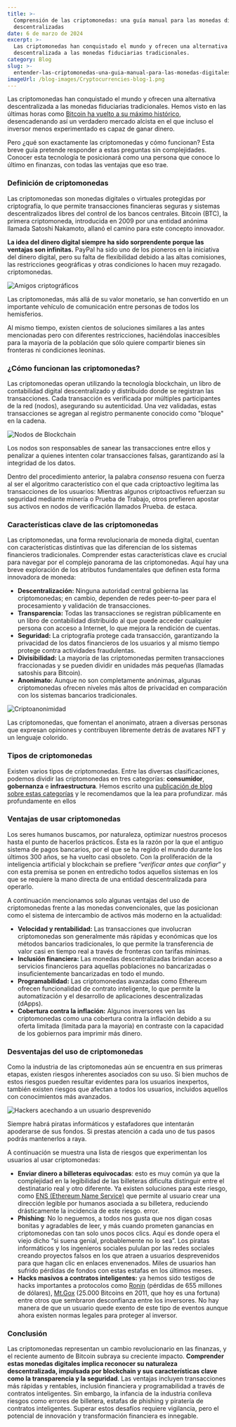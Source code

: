 ```yaml
---
title: >-
  Comprensión de las criptomonedas: una guía manual para las monedas digitales
  descentralizadas
date: 6 de marzo de 2024
excerpt: >-
  Las criptomonedas han conquistado el mundo y ofrecen una alternativa
  descentralizada a las monedas fiduciarias tradicionales.
category: Blog
slug: >-
  entender-las-criptomonedas-una-guia-manual-para-las-monedas-digitales-descentralizadas
imageUrl: /blog-images/Cryptocurrencies-blog-1.png
---
```

Las criptomonedas han conquistado el mundo y ofrecen una alternativa descentralizada a las monedas fiduciarias tradicionales. Hemos visto en las últimas horas como [Bitcoin ha vuelto a su máximo histórico](https://www.coindesk.com/markets/2024/03/05/bitcoin-soars-to-new-all-time-high-above-69k/), desencadenando así un verdadero mercado alcista en el que incluso el inversor menos experimentado es capaz de ganar dinero.

Pero ¿qué son exactamente las criptomonedas y cómo funcionan? Esta breve guía pretende responder a estas preguntas sin complejidades. Conocer esta tecnología te posicionará como una persona que conoce lo último en finanzas, con todas las ventajas que eso trae.

### Definición de criptomonedas

Las criptomonedas son monedas digitales o virtuales protegidas por criptografía, lo que permite transacciones financieras seguras y sistemas descentralizados libres del control de los bancos centrales. Bitcoin (BTC), la primera criptomoneda, introducida en 2009 por una entidad anónima llamada Satoshi Nakamoto, allanó el camino para este concepto innovador.

**La idea del dinero digital siempre ha sido sorprendente porque las ventajas son infinitas.** PayPal ha sido uno de los pioneros en la iniciativa del dinero digital, pero su falta de flexibilidad debido a las altas comisiones, las restricciones geográficas y otras condiciones lo hacen muy rezagado. criptomonedas.

![Amigos criptográficos](/blog-images/8880e8eb-30f3-49fa-9a30-94497d326bc0.jpg)

Las criptomonedas, más allá de su valor monetario, se han convertido en un importante vehículo de comunicación entre personas de todos los hemisferios.

Al mismo tiempo, existen cientos de soluciones similares a las antes mencionadas pero con diferentes restricciones, haciéndolas inaccesibles para la mayoría de la población que sólo quiere compartir bienes sin fronteras ni condiciones leoninas.

### ¿Cómo funcionan las criptomonedas?

Las criptomonedas operan utilizando la tecnología blockchain, un libro de contabilidad digital descentralizado y distribuido donde se registran las transacciones. Cada transacción es verificada por múltiples participantes de la red (nodos), asegurando su autenticidad. Una vez validadas, estas transacciones se agregan al registro permanente conocido como "bloque" en la cadena.

![Nodos de Blockchain](/blog-images/19eb7d38-31eb-489a-9de7-b7b6e8ba5d71-1.jpg)

Los nodos son responsables de sanear las transacciones entre ellos y penalizar a quienes intenten colar transacciones falsas, garantizando así la integridad de los datos.

Dentro del procedimiento anterior, la palabra _consenso_ resuena con fuerza al ser el algoritmo característico con el que cada criptoactivo legitima las transacciones de los usuarios: Mientras algunos criptoactivos refuerzan su seguridad mediante minería o Prueba de Trabajo, otros prefieren apostar sus activos en nodos de verificación llamados Prueba. de estaca.

### Características clave de las criptomonedas

Las criptomonedas, una forma revolucionaria de moneda digital, cuentan con características distintivas que las diferencian de los sistemas financieros tradicionales. Comprender estas características clave es crucial para navegar por el complejo panorama de las criptomonedas. Aquí hay una breve exploración de los atributos fundamentales que definen esta forma innovadora de moneda:

* **Descentralización:** Ninguna autoridad central gobierna las criptomonedas; en cambio, dependen de redes peer-to-peer para el procesamiento y validación de transacciones.
* **Transparencia:** Todas las transacciones se registran públicamente en un libro de contabilidad distribuido al que puede acceder cualquier persona con acceso a Internet, lo que mejora la rendición de cuentas.
* **Seguridad:** La criptografía protege cada transacción, garantizando la privacidad de los datos financieros de los usuarios y al mismo tiempo protege contra actividades fraudulentas.
* **Divisibilidad:** La mayoría de las criptomonedas permiten transacciones fraccionadas y se pueden dividir en unidades más pequeñas (llamadas satoshis para Bitcoin).
* **Anonimato:** Aunque no son completamente anónimas, algunas criptomonedas ofrecen niveles más altos de privacidad en comparación con los sistemas bancarios tradicionales.

![Criptoanonimidad](/blog-images/ce3e8ce3-9c8e-440b-8ae1-906628ec4dc7-1.jpg)

Las criptomonedas, que fomentan el anonimato, atraen a diversas personas que expresan opiniones y contribuyen libremente detrás de avatares NFT y un lenguaje colorido.

### Tipos de criptomonedas

Existen varios tipos de criptomonedas. Entre las diversas clasificaciones, podemos dividir las criptomonedas en tres categorías: **consumidor**, **gobernanza** e **infraestructura**. Hemos escrito una [publicación de blog sobre estas categorías](https://dexkit.com/es/blog/tokens-de-gobernanza-y-infraestructura-del-consumidor-de-exploracion-de-criptomonedas-del-mundo-real) y le recomendamos que la lea para profundizar. más profundamente en ellos

### Ventajas de usar criptomonedas

Los seres humanos buscamos, por naturaleza, optimizar nuestros procesos hasta el punto de hacerlos prácticos. Ésta es la razón por la que el antiguo sistema de pagos bancarios, por el que se ha regido el mundo durante los últimos 300 años, se ha vuelto casi obsoleto. Con la proliferación de la inteligencia artificial y blockchain se prefiere “_verificar antes que confiar_” y con esta premisa se ponen en entredicho todos aquellos sistemas en los que se requiere la mano directa de una entidad descentralizada para operarlo.

A continuación mencionamos solo algunas ventajas del uso de criptomonedas frente a las monedas convencionales, que las posicionan como el sistema de intercambio de activos más moderno en la actualidad:

* **Velocidad y rentabilidad:** Las transacciones que involucran criptomonedas son generalmente más rápidas y económicas que los métodos bancarios tradicionales, lo que permite la transferencia de valor casi en tiempo real a través de fronteras con tarifas mínimas.
* **Inclusión financiera:** Las monedas descentralizadas brindan acceso a servicios financieros para aquellas poblaciones no bancarizadas o insuficientemente bancarizadas en todo el mundo.
* **Programabilidad:** Las criptomonedas avanzadas como Ethereum ofrecen funcionalidad de contrato inteligente, lo que permite la automatización y el desarrollo de aplicaciones descentralizadas (dApps).
* **Cobertura contra la inflación:** Algunos inversores ven las criptomonedas como una cobertura contra la inflación debido a su oferta limitada (limitada para la mayoría) en contraste con la capacidad de los gobiernos para imprimir más dinero.

### Desventajas del uso de criptomonedas

Como la industria de las criptomonedas aún se encuentra en sus primeras etapas, existen riesgos inherentes asociados con su uso. Si bien muchos de estos riesgos pueden resultar evidentes para los usuarios inexpertos, también existen riesgos que afectan a todos los usuarios, incluidos aquellos con conocimientos más avanzados.

![Hackers acechando a un usuario desprevenido](/blog-images/d883e43a-2054-4fb5-9895-ab00d2a7b37a.jpg)

Siempre habrá piratas informáticos y estafadores que intentarán apoderarse de sus fondos. Si prestas atención a cada uno de tus pasos podrás mantenerlos a raya.

A continuación se muestra una lista de riesgos que experimentan los usuarios al usar criptomonedas:

* **Enviar dinero a billeteras equivocadas**: esto es muy común ya que la complejidad en la legibilidad de las billeteras dificulta distinguir entre el destinatario real y otro diferente. Ya existen soluciones para este riesgo, como [ENS (Ethereum Name Service)](https://ens.domains/) que permite al usuario crear una dirección legible por humanos asociada a su billetera, reduciendo drásticamente la incidencia de este riesgo. error.
* **Phishing**: No lo neguemos, a todos nos gusta que nos digan cosas bonitas y agradables de leer, y más cuando prometen ganancias en criptomonedas con tan solo unos pocos clics. Aquí es donde opera el viejo dicho “si suena genial, probablemente no lo sea”. Los piratas informáticos y los ingenieros sociales pululan por las redes sociales creando proyectos falsos en los que atraen a usuarios desprevenidos para que hagan clic en enlaces envenenados. Miles de usuarios han sufrido pérdidas de fondos con estas estafas en los últimos meses.
* **Hacks masivos a contratos inteligentes:** ya hemos sido testigos de hacks importantes a protocolos como [Ronin](https://www.techspot.com/news/93988-hackers-steal-over-615-million-ronin-network-supporting.html) (pérdidas de 655 millones de dólares), [Mt.Gox](https://blockonomi.com/mt-gox-hack/) (25.000 Bitcoins en 2011, que hoy es una fortuna) entre otros que sembraron desconfianza entre los inversores. No hay manera de que un usuario quede exento de este tipo de eventos aunque ahora existen normas legales para proteger al inversor.

### Conclusión

Las criptomonedas representan un cambio revolucionario en las finanzas, y el reciente aumento de Bitcoin subraya su creciente impacto. **Comprender estas monedas digitales implica reconocer su naturaleza descentralizada, impulsada por blockchain y sus características clave como la transparencia y la seguridad**. Las ventajas incluyen transacciones más rápidas y rentables, inclusión financiera y programabilidad a través de contratos inteligentes. Sin embargo, la infancia de la industria conlleva riesgos como errores de billetera, estafas de phishing y piratería de contratos inteligentes. Superar estos desafíos requiere vigilancia, pero el potencial de innovación y transformación financiera es innegable.
